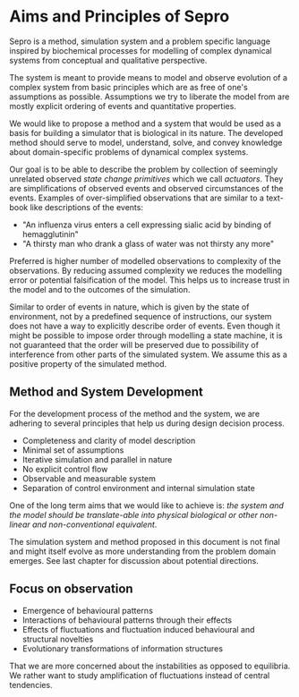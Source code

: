 # Aims and Principles of Sepro

Sepro is a method, simulation system and a problem specific language inspired
by biochemical processes for modelling of complex dynamical systems from
conceptual and qualitative perspective.

The system is meant to provide means to model and observe evolution of a
complex system from basic principles which are as free of one's assumptions as
possible. Assumptions we try to liberate the model from are mostly explicit
ordering of events and quantitative properties.

We would like to propose a method and a system that would be used as a basis
for building a simulator that is biological in its nature. The developed method
should serve to model, understand, solve, and convey knowledge about
domain-specific problems of dynamical complex systems.

Our goal is to be able to describe the problem by collection of seemingly
unrelated observed _state change primitives_ which we call _actuators_. They
are simplifications of observed events and observed circumstances of the
events. Examples of over-simplified observations that are similar to a
text-book like descriptions of the events:

* "An influenza virus enters a cell expressing sialic acid by binding of
  hemagglutinin"
* "A thirsty man who drank a glass of water was not thirsty any more"


Preferred is higher number of modelled observations to complexity of the
observations. By reducing assumed complexity we reduces the modelling error or
potential falsification of the model. This helps us to increase trust in the
model and to the outcomes of the simulation.

Similar to order of events in nature, which is given by the state of
environment, not by a predefined sequence of instructions, our system does not
have a way to explicitly describe order of events. Even though it might be
possible to impose order through modelling a state machine, it is not guaranteed
that the order will be preserved due to possibility of interference from other
parts of the simulated system. We assume this as a positive property of the
simulated method.


## Method and System Development

For the development process of the method and the system, we are adhering to
several principles that help us during design decision process. 

* Completeness and clarity of model description
* Minimal set of assumptions
* Iterative simulation and parallel in nature
* No explicit control flow
* Observable and measurable system
* Separation of control environment and internal simulation state

One of the long term aims that we would like to achieve is: _the system and the
model should be translate-able into physical biological or other non-linear and
non-conventional equivalent_. 

The simulation system and method proposed in this document is not final and
might itself evolve as more understanding from the problem domain emerges. See
last chapter for discussion about potential directions.


## Focus on observation

* Emergence of behavioural patterns
* Interactions of behavioural patterns through their effects
* Effects of fluctuations and fluctuation induced behavioural and structural
  novelties
* Evolutionary transformations of information structures

That we are more concerned about the  instabilities as opposed to equilibria.
We rather want to study amplification of fluctuations instead of central
tendencies.
